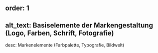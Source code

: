 order: 1
----
alt_text: Basiselemente der Markengestaltung (Logo, Farben, Schrift, Fotografie)
----
desc: Markenelemente (Farbpalette, Typografie, Bildwelt)
